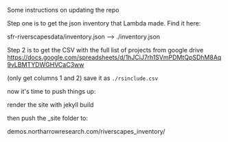 Some instructions on updating the repo

Step one is to get the json inventory that Lambda made. Find it here:

sfr-riverscapesdata/inventory.json --> ./inventory.json 

Step 2 is to get the CSV with the full list of projects from google drive
https://docs.google.com/spreadsheets/d/1hJCiJ7rh1SVmPDMtQpSDhM8Aq9vLBMTYDWGHVCaC3ww

(only get columns 1 and 2) save it as `./rsinclude.csv`

now it's time to push things up:

render the site with jekyll build

then push the _site folder to:

demos.northarrowresearch.com/riverscapes_inventory/

